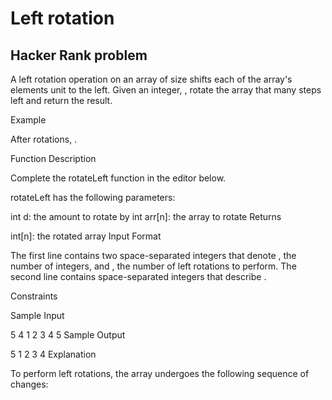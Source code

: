 # Left rotation

## Hacker Rank problem

A left rotation operation on an array of size  shifts each of the array's elements  unit to the left. Given an integer, , rotate the array that many steps left and return the result.

Example


After  rotations, .

Function Description

Complete the rotateLeft function in the editor below.

rotateLeft has the following parameters:

int d: the amount to rotate by
int arr[n]: the array to rotate
Returns

int[n]: the rotated array
Input Format

The first line contains two space-separated integers that denote , the number of integers, and , the number of left rotations to perform.
The second line contains  space-separated integers that describe .

Constraints

Sample Input

5 4
1 2 3 4 5
Sample Output

5 1 2 3 4
Explanation

To perform  left rotations, the array undergoes the following sequence of changes:

